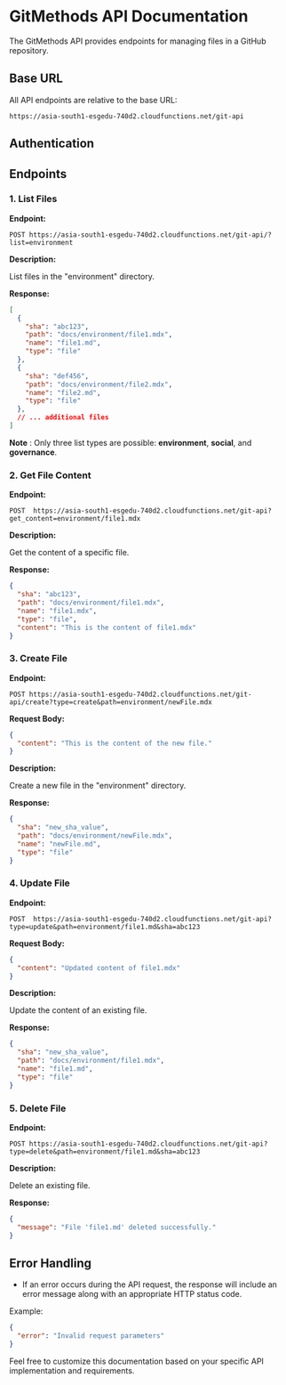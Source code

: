 # GitMethods API Documentation

The GitMethods API provides endpoints for managing files in a GitHub repository.

## Base URL

All API endpoints are relative to the base URL:

```
https://asia-south1-esgedu-740d2.cloudfunctions.net/git-api
```

## Authentication

## Endpoints

### 1. List Files

**Endpoint:**

```
POST https://asia-south1-esgedu-740d2.cloudfunctions.net/git-api/?list=environment
```

**Description:**

List files in the "environment" directory.

**Response:**

```json
[
  {
    "sha": "abc123",
    "path": "docs/environment/file1.mdx",
    "name": "file1.md",
    "type": "file"
  },
  {
    "sha": "def456",
    "path": "docs/environment/file2.mdx",
    "name": "file2.md",
    "type": "file"
  },
  // ... additional files
]
```
 **Note** : Only three list types are possible: **environment**, **social**, and **governance**.


### 2. Get File Content

**Endpoint:**

```
POST  https://asia-south1-esgedu-740d2.cloudfunctions.net/git-api?get_content=environment/file1.mdx
```

**Description:**

Get the content of a specific file.

**Response:**

```json
{
  "sha": "abc123",
  "path": "docs/environment/file1.mdx",
  "name": "file1.mdx",
  "type": "file",
  "content": "This is the content of file1.mdx"
}
```

### 3. Create File

**Endpoint:**

```
POST https://asia-south1-esgedu-740d2.cloudfunctions.net/git-api/create?type=create&path=environment/newFile.mdx
```

**Request Body:**

```json
{
  "content": "This is the content of the new file."
}
```

**Description:**

Create a new file in the "environment" directory.

**Response:**

```json
{
  "sha": "new_sha_value",
  "path": "docs/environment/newFile.mdx",
  "name": "newFile.md",
  "type": "file"
}
```

### 4. Update File

**Endpoint:**

```
POST  https://asia-south1-esgedu-740d2.cloudfunctions.net/git-api?type=update&path=environment/file1.md&sha=abc123
```

**Request Body:**

```json
{
  "content": "Updated content of file1.mdx"
}
```

**Description:**

Update the content of an existing file.

**Response:**

```json
{
  "sha": "new_sha_value",
  "path": "docs/environment/file1.mdx",
  "name": "file1.md",
  "type": "file"
}
```

### 5. Delete File

**Endpoint:**

```
POST https://asia-south1-esgedu-740d2.cloudfunctions.net/git-api?type=delete&path=environment/file1.md&sha=abc123
```

**Description:**

Delete an existing file.

**Response:**

```json
{
  "message": "File 'file1.md' deleted successfully."
}
```

## Error Handling

- If an error occurs during the API request, the response will include an error message along with an appropriate HTTP status code.

Example:

```json
{
  "error": "Invalid request parameters"
}
```

Feel free to customize this documentation based on your specific API implementation and requirements.
